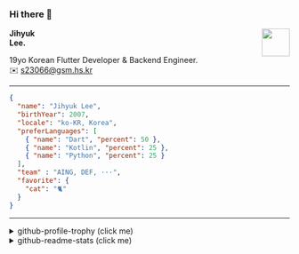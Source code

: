 ### Hi there 👋
<img src="https://github.githubassets.com/images/mona-loading-default.gif" width="50px" align="right">
</a>

**Jihyuk\
Lee.**

19yo Korean Flutter Developer & Backend Engineer.\
✉️ <s23066@gsm.hs.kr>

---

```json
{
  "name": "Jihyuk Lee",
  "birthYear": 2007,
  "locale": "ko-KR, Korea",
  "preferLanguages": [
    { "name": "Dart", "percent": 50 },
    { "name": "Kotlin", "percent": 25 },
    { "name": "Python", "percent": 25 }
  ],
  "team" : "AING, DEF, ···",
  "favorite": {
    "cat": "🐈"
  }
}
```
---
<details>
  <summary>github-profile-trophy (click me)</summary>
  
![](https://github-profile-trophy.vercel.app/?username=withJihyuk&row=1&column=8&theme=nord)
  
</details>
<details>
  <summary>github-readme-stats (click me)</summary>
  
<!--START_SECTION:waka-->
![Code Time](http://img.shields.io/badge/Code%20Time-886%20hrs%2013%20mins-blue)

![Lines of code](https://img.shields.io/badge/%EC%A0%80%EB%8A%94%20%EC%97%AC%ED%83%9C%EA%B9%8C%EC%A7%80%20-680.1%20thousand%20%EC%A4%84%EC%9D%98%20%EC%BD%94%EB%93%9C%EB%A5%BC%20%EC%9E%91%EC%84%B1%ED%96%88%EC%96%B4%EC%9A%94.-blue)

**저는 아침형 인간이에요. 🐤** 

```text
🌞 아침                     670 commits         █████░░░░░░░░░░░░░░░░░░░░   19.79 % 
🌆 낮　                     1183 commits        █████████░░░░░░░░░░░░░░░░   34.94 % 
🌃 저녁                     1222 commits        █████████░░░░░░░░░░░░░░░░   36.09 % 
🌙 밤　                     311 commits         ██░░░░░░░░░░░░░░░░░░░░░░░   09.18 % 
```


📊 **저는 이번주를 이렇게 시간을 보냈어요.** 

```text
🕑︎ Timezone: Asia/Seoul

💬 프로그래밍 언어들: 
Kotlin                   7 hrs 6 mins        ██████████████████░░░░░░░   71.42 % 
Java                     1 hr 43 mins        ████░░░░░░░░░░░░░░░░░░░░░   17.27 % 
YAML                     29 mins             █░░░░░░░░░░░░░░░░░░░░░░░░   04.87 % 
Markdown                 26 mins             █░░░░░░░░░░░░░░░░░░░░░░░░   04.44 % 
Gradle                   5 mins              ░░░░░░░░░░░░░░░░░░░░░░░░░   00.97 % 

🔥 에디터들: 
IntelliJ IDEA            9 hrs 54 mins       █████████████████████████   99.64 % 
VS Code                  2 mins              ░░░░░░░░░░░░░░░░░░░░░░░░░   00.36 % 

💻 운영 체제들: 
Mac                      9 hrs 56 mins       █████████████████████████   100.00 % 
```


 Last Updated on 01/06/2025 18:49:13 UTC
<!--END_SECTION:waka-->

</details>

</div>

